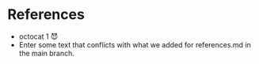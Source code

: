 # References

* octocat 1 😈
* Enter some text that conflicts with what we added for references.md in the main branch.
